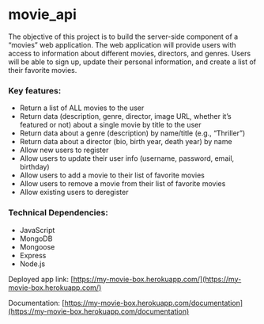 # movie_api

The objective of this project is to build the server-side component of a “movies” web application. The web application will provide users with access to information about different movies, directors, and genres. Users will be able to sign up, update their personal information, and create a list of their favorite movies.

### Key features:

 -  Return a list of ALL movies to the user
-   Return data (description, genre, director, image URL, whether it’s featured or not) about a single movie by title to the user
-   Return data about a genre (description) by name/title (e.g., “Thriller”)
-   Return data about a director (bio, birth year, death year) by name
-   Allow new users to register
-   Allow users to update their user info (username, password, email, birthday)
-   Allow users to add a movie to their list of favorite movies
-   Allow users to remove a movie from their list of favorite movies 
-   Allow existing users to deregister

### Technical Dependencies:
- JavaScript
- MongoDB
- Mongoose
- Express
- Node.js

Deployed app link:  [https://my-movie-box.herokuapp.com/](https://my-movie-box.herokuapp.com/)

Documentation:  [https://my-movie-box.herokuapp.com/documentation](https://my-movie-box.herokuapp.com/documentation)